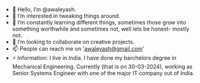 - 👋 Hello, I’m @awaleyash.
- 👀 I’m interested in tweaking things around.
- 🌱 I’m constantly learning different things, sometimes those grow into something worthwhile
   and sometimes not, well lets be honest- mostly not. 
- 💞️ I’m looking to collaborate on creative projects.
- 📫 People can reach me on 'awaleyash@gmail.com'
- ⚡ Information: I live in India. I have done my barchelors degree in Mechanical Engineering.
  Currently (that is on 30-03-2024), working as Senior Systems Engineer with one of the major IT company out of India.

<!---
awaleyash/awaleyash is a ✨ special ✨ repository because its `README.md` (this file) appears on your GitHub profile.
You can click the Preview link to take a look at your changes.
--->
